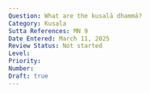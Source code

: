 ```yaml
---
Question: What are the kusalā dhammā?
Category: Kusala
Sutta References: MN 9
Date Entered: March 11, 2025
Review Status: Not started
Level: 
Priority: 
Number: 
Draft: true
---
```

